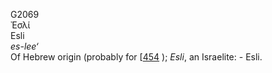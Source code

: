 G2069  
Ἐσλί  
Esli  
*es-lee‘*  
Of Hebrew origin (probably for \[[454](h0454) ); *Esli*, an Israelite: -
Esli.  
